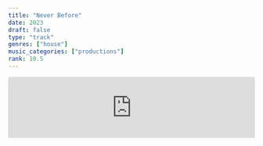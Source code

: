 ```yaml
---
title: "Never Before"
date: 2023
draft: false
type: "track"
genres: ["house"]
music_categories: ["productions"]
rank: 10.5
---
```

<iframe width="100%" height="125" scrolling="no" frameborder="no" allow="autoplay" src="https://w.soundcloud.com/player/?url=https%3A//api.soundcloud.com/tracks/1419450289&color=%23ff5500&auto_play=false&hide_related=true&show_comments=false&show_user=true&show_reposts=false&show_teaser=true"></iframe>